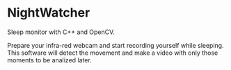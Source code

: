 # NightWatcher
Sleep monitor with C++ and OpenCV.

Prepare your infra-red webcam and start recording yourself while sleeping. This software will detect the movement and make a video with only those moments to be analized later.